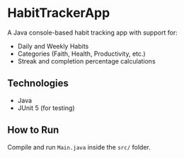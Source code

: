 
# HabitTrackerApp

A Java console-based habit tracking app with support for:
- Daily and Weekly Habits
- Categories (Faith, Health, Productivity, etc.)
- Streak and completion percentage calculations

## Technologies
- Java
- JUnit 5 (for testing)

## How to Run
Compile and run `Main.java` inside the `src/` folder.
